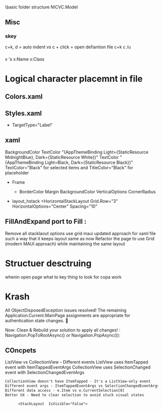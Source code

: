
\basic folder structure 
NICVC.Model

## Misc 
### skey
c+k, d = auto indent vs 
c + click = open defiantion file 
c+k c /u 

###

x 's 
x:Name
x:Class


###

# Logical character placemnt in file 
## Colors.xaml
## Styles.xaml
* TargetType="Label"
## xaml 
BackgroundColor
TextColor
"{AppThemeBinding Light={StaticResource MidnightBlue}, Dark={StaticResource White}}"
TextColor
"{AppThemeBinding Light=Black, Dark={StaticResource Black}}"
TextColor="Black" for selected items and TitleColor="Black" for placeholder

* Frame
	* BorderColor Margin  BackgroundColor VerticalOptions CornerRadius

* layout_hstack
<HorizontalStackLayout Grid.Row="3" HorizontalOptions="Center" Spacing="10"
 
## FillAndExpand port to Fill : 

Remove all stacklaout options use grid maui updated approach for xaml file such a way that it keeps layout same as now 
Refactor the page to use Grid (modern MAUI approach) while maintaining the same layout

# Structuer desctruing 
whenin open page what to key thing to look for copa work 

# Krash
All ObjectDisposedException issues resolved! The remaining Application.Current.MainPage assignments are appropriate for authentication state changes. 🎯

Now: Clean & Rebuild your solution to apply all changes! : 
Navigation.PopToRootAsync() or Navigation.PopAsync()):

## COncpets 

ListView vs CollectionView - Different events
ListView uses ItemTapped event with ItemTappedEventArgs
CollectionView uses SelectionChanged event with SelectionChangedEventArgs

```txt
CollectionView doesn't have ItemTapped - It's a ListView-only event
Different event args - ItemTappedEventArgs vs SelectionChangedEventArgs
Different data access - e.Item vs e.CurrentSelection[0]
Better UX - Need to clear selection to avoid stuck visual states
```


          <StackLayout  IsVisible="False">